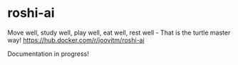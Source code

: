 # roshi-ai
Move well, study well, play well, eat well, rest well - That is the turtle master way!
https://hub.docker.com/r/joovitm/roshi-ai

Documentation in progress!
